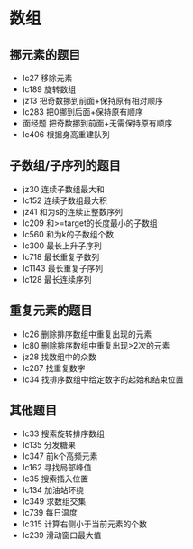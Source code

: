 # 数组

## 挪元素的题目

- lc27 移除元素
- lc189 旋转数组
- jz13 把奇数挪到前面+保持原有相对顺序
- lc283 把0挪到后面+保持原有顺序
- 面经题 把奇数挪到前面+无需保持原有顺序
- lc406 根据身高重建队列

## 子数组/子序列的题目

- jz30 连续子数组最大和
- lc152 连续子数组最大积
- jz41 和为s的连续正整数序列
- lc209 和>=target的长度最小的子数组
- lc560 和为k的子数组个数
- lc300 最长上升子序列
- lc718 最长重复子数列
- lc1143 最长重复子序列
- lc128 最长连续序列

## 重复元素的题目

- lc26 删除排序数组中重复出现的元素
- lc80 删除排序数组中重复出现>2次的元素
- jz28 找数组中的众数
- lc287 找重复数字
- lc34 找排序数组中给定数字的起始和结束位置

## 其他题目

- lc33 搜索旋转排序数组
- lc135 分发糖果
- lc347 前k个高频元素
- lc162 寻找局部峰值
- lc35 搜索插入位置
- lc134 加油站环绕
- lc349 求数组交集
- lc739 每日温度
- lc315 计算右侧小于当前元素的个数
- lc239 滑动窗口最大值